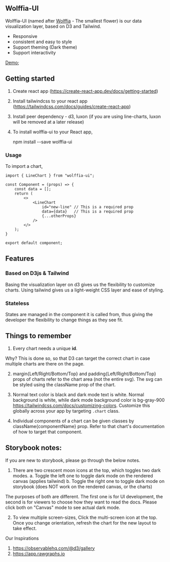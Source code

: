 ## Wolffia-UI

Wolffia-UI (named after [Wolffia](https://en.wikipedia.org/wiki/Wolffia) - The smallest flower) is our data visualization layer, based on D3 and Tailwind.

- Responsive
- consistent and easy to style
- Support theming (Dark theme)
- Support interactivity

[Demo](https://pikkol.github.io/wolffia-ui);

## Getting started

1. Create react app (https://create-react-app.dev/docs/getting-started)
2. Install tailwindcss to your react app (https://tailwindcss.com/docs/guides/create-react-app)
3. Install peer dependency - d3, luxon (if you are using line-charts, luxon will be removed at a later release)

4. To install wolffia-ui to your React app, 

    npm install --save wolffia-ui

### Usage

To import a chart,

    import { LineChart } from "wolffia-ui";

    const Component = (props) => {
        const data = [];
        return (
            <>
                <LineChart 
                    id="new-line" // This is a required prop
                    data={data}   // This is a required prop
                    {...otherProps}
                />
            </>
        );
    }

    export default component;

## Features

### Based on D3js & Tailwind

Basing the visualization layer on d3 gives us the flexibility to customize charts. Using tailwind gives us a light-weight CSS layer and ease of styling.

### Stateless

States are managed in the component it is called from, thus giving the developer the flexibility to change things as they see fit.

## Things to remember

1. Every chart needs a unique **id**.

Why?
This is done so, so that D3 can target the correct chart in case multiple charts are there on the page.

2. margin{Left/Right/Bottom/Top} and padding{Left/Right/Bottom/Top} props of charts refer to the chart area (not the entire svg). The svg can be styled using the className prop of the chart.

3. Normal text color is black and dark mode text is white. Normal background is white, while dark mode background color is bg-gray-900 https://tailwindcss.com/docs/customizing-colors. Customize this globally across your app by targeting `.chart` class.

4. Individual components of a chart can be given classes by className{componentName} prop. Refer to that chart's documentation of how to target that component.

## Storybook notes:

If you are new to storybook, please go through the below notes.

1. There are two crescent moon icons at the top, which toggles two dark modes.
   a. Toggle the left one to toggle dark mode on the rendered canvas (applies tailwind)
   b. Toggle the right one to toggle dark mode on storybook (does NOT work on the rendered canvas, or the charts)

The purposes of both are different. The first one is for UI development, the second is for viewers to choose how they want to read the docs.
Please click both on "Canvas" mode to see actual dark mode.

2. To view multiple screen-sizes, Click the multi-screen icon at the top. Once you change orientation, refresh the chart for the new layout to take effect.


Our Inspirations

1. https://observablehq.com/@d3/gallery 
2. https://app.rawgraphs.io
